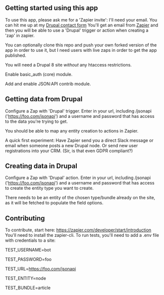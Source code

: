 ## Getting started using this app

To use this app, please ask me for a 'Zapier invite': I'll need your email. You can hit me up at my [Drupal contact form](https://www.drupal.org/u/jody-lynn) You'll get an email from [Zapier](https://zapier.com/app/home) and then you will be able to use a 'Drupal' trigger or action when creating a 'zap' in zapier.

You can optionally clone this repo and push your own forked version of the app in order to use it, but I need users with live zaps in order to get the app published.

You will need a Drupal 8 site *without* any htaccess restrictions.

Enable basic_auth (core) module.

Add and enable JSON:API contrib module.

## Getting data from Drupal

Configure a Zap with 'Drupal' trigger.
Enter in your url, including /jsonapi ('https://foo.com/jsonapi') and a username and password that has access to the data you're trying to get.

You should be able to map any entity creation to actions in Zapier.

A quick first experiment: Have Zapier send you a direct Slack message or email when someone posts a new Drupal node. Or send new user registrations into your CRM. (Sir, is that even GDPR compliant?)

## Creating data in Drupal

Configure a Zap with 'Drupal' action.
Enter in your url, including /jsonapi ('https://foo.com/jsonapi') and a username and password that has access to create the entity type you want to create.

There needs to be an entity of the chosen type/bundle already on the site, as it will be fetched to populate the field options.

## Contributing

To contribute, start here: https://zapier.com/developer/start/introduction
You'll need to install the zapier-cli. 
To run tests, you'll need to add a .env file with credentials to a site:

TEST_USERNAME=bot

TEST_PASSWORD=foo

TEST_URL=https://foo.com/jsonapi

TEST_ENTITY=node

TEST_BUNDLE=article
